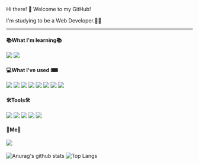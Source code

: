 Hi there! 👋 Welcome to my GitHub! 

I'm studying to be a Web Developer.👨‍💻



---

####  📚**What I'm learning**📚			

<p align="left">
	<img src="https://img.shields.io/badge/Java-007396?style=round-square&logo=Java&logoColor=white"/>
    	<img src="https://img.shields.io/badge/JavaScript-gray?style=flat&logo=JavaScript&logoColor=F7DF1E"/>
</p>



#### 💻**What I've used** ⌨

<p align="left">
	<img src="https://img.shields.io/badge/Oracle-F80000?style=round-square&logo=Oracle&logoColor=white"/>
	<img src="https://img.shields.io/badge/MySQL-f1d8d9?style=flat&logo=MySQL&logoColor=4479A1"/>
	<img src="https://img.shields.io/badge/jQuery-0769AD?style=flat&logo=jQuery&logoColor=black"/>
	<img src="https://img.shields.io/badge/HTML-E34F26?style=round-square&logo=html5&logoColor=white"/>	
	<img src="https://img.shields.io/badge/CSS-1572B6?style=round-square&logo=css3&logoColor=white"/>
	<img src="https://img.shields.io/badge/Bootstrap-yellow?style=flat&logo=Bootstrap&logoColor=7952B3"/>
	<img src="https://img.shields.io/badge/Python-3776AB?style=round-square&logo=Python&logoColor=white"/>
	<img src="https://img.shields.io/badge/Django-092E20?style=round-square&logo=Django&logoColor=white"/>

</p>



#### 🛠**Tools**🛠	

<p align="left">
	<img src="https://img.shields.io/badge/Git-F05032?style=round-square&logo=Git&logoColor=white"/>
	<img src="https://img.shields.io/badge/GitHub-181717?style=round-square&logo=GitHub&logoColor=white"/>
	<img src="https://img.shields.io/badge/Eclipse IDE-lightgrey?style=flat&logo=Eclipse IDE&logoColor=2C2255"/>
    	<img src="https://img.shields.io/badge/Spring-white?style=flat&logo=Spring&logoColor=6DB33F"/>
	<img src="https://img.shields.io/badge/Visual Studio Code-007ACC?style=round-square&logo=Visual Studio Code&logoColor=white"/>
</p>



#### 🎈**Me**🎈	

<p align="left">
	<a href="mailto:kkh8748154@gmail.com" target="_blank"><img src="https://img.shields.io/badge/Gmail-EA4335?style=round-square&logo=Gmail&logoColor=white"/></a>
</p>

####	
![Anurag's github stats](https://github-readme-stats.vercel.app/api?username=hoony0125&show_icons=true&theme=tokyonight)
![Top Langs](https://github-readme-stats.vercel.app/api/top-langs/?username=hoony0125&layout=compact&theme=tokyonight)
#####
